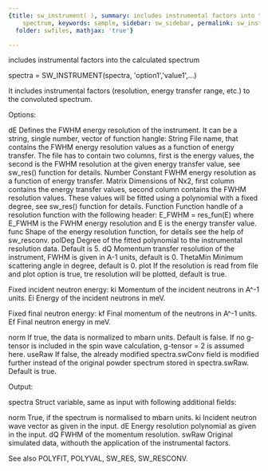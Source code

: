 ```yaml
---
{title: sw_instrument( ), summary: includes instrumental factors into the calculated
    spectrum, keywords: sample, sidebar: sw_sidebar, permalink: sw_instrument.html,
  folder: swfiles, mathjax: 'true'}

---
```

includes instrumental factors into the calculated spectrum
 
spectra = SW_INSTRUMENT(spectra, 'option1','value1',...)
 
It includes instrumental factors (resolution, energy transfer range,
etc.) to the convoluted spectrum.
 
Options:
 
dE            Defines the FWHM energy resolution of the instrument. It
              can be a string, single number, vector of function hangle:
                String    File name, that contains the FWHM energy
                          resolution values as a function of energy
                          transfer. The file has to contain two columns,
                          first is the energy values, the second is the
                          FWHM resolution at the given energy transfer
                          value, see sw_res() function for details.
                Number    Constant FWHM energy resolution as a function
                          of energy transfer.
                Matrix    Dimensions of Nx2, first column contains the
                          energy transfer values, second column contains
                          the FWHM resolution values. These values will
                          be fitted using a polynomial with a fixed
                          degree, see sw_res() function for details.
                Function  Function handle of a resolution function
                          with the following header:
                              E_FWHM = res_fun(E)
                          where E_FWHM is the FWHM energy resolution and
                          E is the energy transfer value.
func          Shape of the energy resolution function, for details see
              the help of sw_resconv.
polDeg        Degree of the fitted polynomial to the instrumental
              resolution data. Default is 5.
dQ            Momentum transfer resolution of the instrument, FWHM is
              given in A-1 units, default is 0.
ThetaMin      Minimum scattering angle in degree, default is 0.
plot          If the resolution is read from file and plot option is
              true, tre resolution will be plotted, default is true.
 
Fixed incident neutron energy:
ki            Momentum of the incident neutrons in A^-1 units.
Ei            Energy of the incident neutrons in meV.
 
Fixed final neutron energy:
kf            Final momentum of the neutrons in A^-1 units.
Ef            Final neutron energy in meV.
 
norm          If true, the data is normalized to mbarn units. Default is
              false. If no g-tensor is included in the spin wave
              calculation, g-tensor = 2 is assumed here.
useRaw        If false, the already modified spectra.swConv field is
              modified further instead of the original powder spectrum
              stored in spectra.swRaw. Default is true.
 
Output:
 
spectra       Struct variable, same as input with following additional
              fields:
 
norm          True, if the spectrum is normalised to mbarn units.
ki            Incident neutron wave vector as given in the input.
dE            Energy resolution polynomial as given in the input.
dQ            FWHM of the momentum resolution.
swRaw         Original simulated data, withouth the application of the
              instrumental factors.
 
 
See also POLYFIT, POLYVAL, SW_RES, SW_RESCONV.
 
